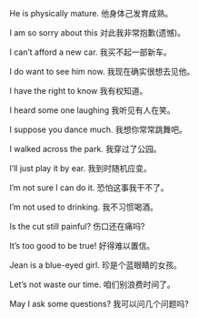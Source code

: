 He is physically mature. 他身体己发育成熟。

I am so sorry about this 对此我非常抱歉(遗憾)。

I can’t afford a new car. 我买不起一部新车。

I do want to see him now. 我现在确实很想去见他。

I have the right to know 我有权知道。

I heard some one laughing 我听见有人在笑。

I suppose you dance much. 我想你常常跳舞吧。

I walked across the park. 我穿过了公园。

I’ll just play it by ear. 我到时随机应变。

I’m not sure I can do it. 恐怕这事我干不了。

I’m not used to drinking. 我不习惯喝酒。

Is the cut still painful? 伤口还在痛吗?

It’s too good to be true! 好得难以置信。

Jean is a blue-eyed girl. 珍是个蓝眼睛的女孩。

Let’s not waste our time. 咱们别浪费时间了。

May I ask some questions? 我可以问几个问题吗?